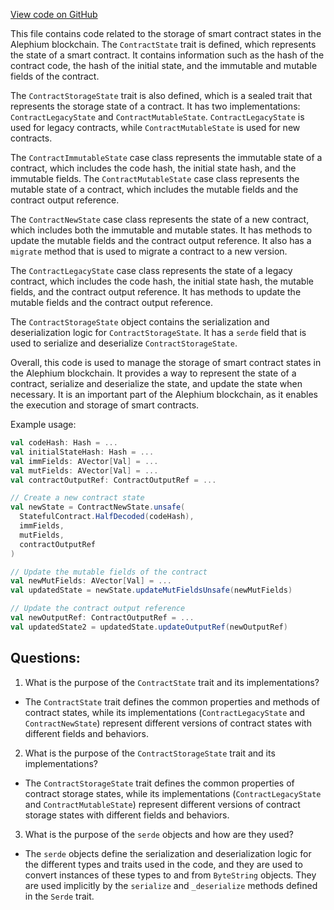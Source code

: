 [View code on GitHub](https://github.com/alephium/alephium/blob/master/protocol/src/main/scala/org/alephium/protocol/vm/ContractState.scala)

This file contains code related to the storage of smart contract states in the Alephium blockchain. The `ContractState` trait is defined, which represents the state of a smart contract. It contains information such as the hash of the contract code, the hash of the initial state, and the immutable and mutable fields of the contract. 

The `ContractStorageState` trait is also defined, which is a sealed trait that represents the storage state of a contract. It has two implementations: `ContractLegacyState` and `ContractMutableState`. `ContractLegacyState` is used for legacy contracts, while `ContractMutableState` is used for new contracts. 

The `ContractImmutableState` case class represents the immutable state of a contract, which includes the code hash, the initial state hash, and the immutable fields. The `ContractMutableState` case class represents the mutable state of a contract, which includes the mutable fields and the contract output reference. 

The `ContractNewState` case class represents the state of a new contract, which includes both the immutable and mutable states. It has methods to update the mutable fields and the contract output reference. It also has a `migrate` method that is used to migrate a contract to a new version. 

The `ContractLegacyState` case class represents the state of a legacy contract, which includes the code hash, the initial state hash, the mutable fields, and the contract output reference. It has methods to update the mutable fields and the contract output reference. 

The `ContractStorageState` object contains the serialization and deserialization logic for `ContractStorageState`. It has a `serde` field that is used to serialize and deserialize `ContractStorageState`. 

Overall, this code is used to manage the storage of smart contract states in the Alephium blockchain. It provides a way to represent the state of a contract, serialize and deserialize the state, and update the state when necessary. It is an important part of the Alephium blockchain, as it enables the execution and storage of smart contracts. 

Example usage:

```scala
val codeHash: Hash = ...
val initialStateHash: Hash = ...
val immFields: AVector[Val] = ...
val mutFields: AVector[Val] = ...
val contractOutputRef: ContractOutputRef = ...

// Create a new contract state
val newState = ContractNewState.unsafe(
  StatefulContract.HalfDecoded(codeHash),
  immFields,
  mutFields,
  contractOutputRef
)

// Update the mutable fields of the contract
val newMutFields: AVector[Val] = ...
val updatedState = newState.updateMutFieldsUnsafe(newMutFields)

// Update the contract output reference
val newOutputRef: ContractOutputRef = ...
val updatedState2 = updatedState.updateOutputRef(newOutputRef)
```
## Questions: 
 1. What is the purpose of the `ContractState` trait and its implementations?
- The `ContractState` trait defines the common properties and methods of contract states, while its implementations (`ContractLegacyState` and `ContractNewState`) represent different versions of contract states with different fields and behaviors.

2. What is the purpose of the `ContractStorageState` trait and its implementations?
- The `ContractStorageState` trait defines the common properties of contract storage states, while its implementations (`ContractLegacyState` and `ContractMutableState`) represent different versions of contract storage states with different fields and behaviors.

3. What is the purpose of the `serde` objects and how are they used?
- The `serde` objects define the serialization and deserialization logic for the different types and traits used in the code, and they are used to convert instances of these types to and from `ByteString` objects. They are used implicitly by the `serialize` and `_deserialize` methods defined in the `Serde` trait.